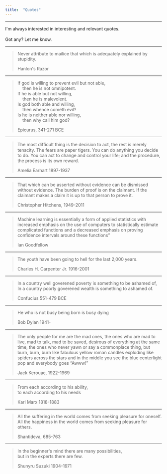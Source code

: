 ```yaml
---
title:  "Quotes"
---
```



<hr>
I'm always interested in interesting and relevant quotes.
<br><br>
Got any? Let me know.

---

>Never attribute to mailice that which is adequately explained by stupidity.
>
>Hanlon's Razor

---

>If god is willing to prevent evil but not able,  
>&nbsp; &nbsp; then he is not omnipotent.   
>If he is able but not willing,  
>&nbsp; &nbsp; then he is malevolent.   
>Is god both able and willing,  
>&nbsp; &nbsp; then whence cometh evil?   
>Is he is neither able nor willing,  
>&nbsp; &nbsp; then why call him god?  
>
>Epicurus, 341-271 BCE


---
>The most difﬁcult thing is the decision to act, the rest is merely tenacity. The fears are paper tigers. You can do anything you decide to do. You can act to change and control your life; and the procedure, the process is its own reward.
>
>Amelia Earhart 1897-1937

---

>That which can be asserted without evidence can be dismissed without evidence.
>The burden of proof is on the claimant.
>If the claimant makes a claim it is up to that person to prove it.
>
>Christopher Hitchens, 1949-2011

---


>Machine learning is essentially a form of applied statistics with increased emphasis on the use of computers to statistically estimate complicated functions and a decreased emphasis on proving confidence intervals around these functions”
>
>Ian Goodfellow

---


>The youth have been going to hell for the last 2,000 years.
>
>Charles H. Carpenter Jr. 1916-2001

---

>In a country well goverened poverty is something to be ashamed of,  
>In a country poorly goverened wealth is something to ashamed of.
>
>Confucius 551-479 BCE

---

>He who is not busy being born is busy dying
>
>Bob Dylan 1941-

---


>The only people for me are the mad ones, the ones who are mad to live, mad to talk, mad to be saved, desirous of everything at the same time, the ones who never yawn or say a commonplace thing, but burn, burn, burn like fabulous yellow roman candles exploding like spiders across the stars and in the middle you see the blue centerlight pop and everybody goes “Awww!”
>
>Jack Kerouac, 1922-1969

---

>From each according to his ability,  
>to each according to his needs
>
>Karl Marx 1818-1883

---

>All the suffering in the world comes from seeking pleasure for oneself.  
>All the happiness in the world comes from seeking pleasure for others.
>
>Shantideva, 685-763

---

>In the beginner's mind there are many possibilities,   
>but in the experts there are few.
>
>Shunyru Suzuki 1904-1971
